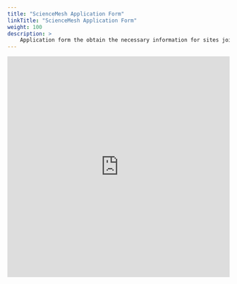 ```yaml
---
title: "ScienceMesh Application Form"
linkTitle: "ScienceMesh Application Form"
weight: 100
description: >
    Application form the obtain the necessary information for sites joining the ScienceMesh
---
```


<iframe id="" allowtransparency="true" allowfullscreen="true" allow="geolocation; microphone; camera" src="https://my.forms.app/form/61dd8b48d42da26ef8720979" frameborder="0" style="width: 1px; min-width:100%; height:500px; border:none;"></iframe>
